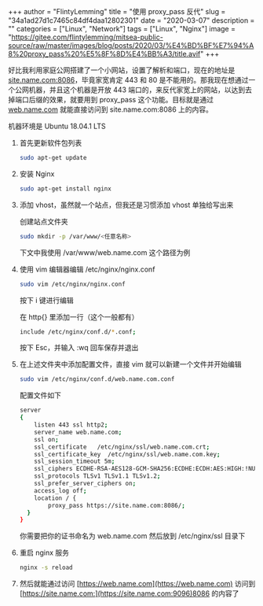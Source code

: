 +++
author = "FlintyLemming"
title = "使用 proxy_pass 反代"
slug = "34a1ad27d1c7465c84df4daa12802301"
date = "2020-03-07"
description = ""
categories = ["Linux", "Network"]
tags = ["Linux", "Nginx"]
image = "https://gitee.com/flintylemming/mitsea-public-source/raw/master/images/blog/posts/2020/03/%E4%BD%BF%E7%94%A8%20proxy_pass%20%E5%8F%8D%E4%BB%A3/title.avif"
+++

好比我利用家庭公网搭建了一个小网站，设置了解析和端口，现在的地址是 [site.name.com:8086](http://site.name.com:8086)，毕竟家宽肯定 443 和 80 是不能用的。那我现在想通过一个公网机器，并且这个机器是开放 443 端口的，来反代家宽上的网站，以达到去掉端口后缀的效果，就要用到 proxy_pass 这个功能。目标就是通过 [web.name.com](http://web.name.com) 就能直接访问到 site.name.com:8086 上的内容。

机器环境是 Ubuntu 18.04.1 LTS

1. 首先更新软件包列表

    ```bash
    sudo apt-get update
    ```

2. 安装 Nginx

    ```bash
    sudo apt-get install nginx
    ```

3. 添加 vhost，虽然就一个站点，但我还是习惯添加 vhost 单独给写出来

    创建站点文件夹

    ```bash
    sudo mkdir -p /var/www/<任意名称>
    ```

    下文中我使用 /var/www/web.name.com 这个路径为例

4. 使用 vim 编辑器编辑 /etc/nginx/nginx.conf

    ```bash
    sudo vim /etc/nginx/nginx.conf
    ```

    按下 i 键进行编辑

    在 http{} 里添加一行（这个一般都有）

    ```bash
    include /etc/nginx/conf.d/*.conf;
    ```

    按下 Esc，并输入 :wq 回车保存并退出

5. 在上述文件夹中添加配置文件，直接 vim 就可以新建一个文件并开始编辑

    ```bash
    sudo vim /etc/nginx/conf.d/web.name.com.conf
    ```

    配置文件如下

    ```bash
    server
    {
        listen 443 ssl http2;
        server_name web.name.com;
        ssl on;
        ssl_certificate   /etc/nginx/ssl/web.name.com.crt;
        ssl_certificate_key  /etc/nginx/ssl/web.name.com.key;
        ssl_session_timeout 5m;
        ssl_ciphers ECDHE-RSA-AES128-GCM-SHA256:ECDHE:ECDH:AES:HIGH:!NULL:!aNULL:!MD5:!ADH:!RC4;
        ssl_protocols TLSv1 TLSv1.1 TLSv1.2;
        ssl_prefer_server_ciphers on;
        access_log off;
        location / {
            proxy_pass https://site.name.com:8086/;
      }
    }
    ```

    你需要把你的证书命名为 web.name.com 然后放到 /etc/nginx/ssl 目录下

6. 重启 nginx 服务

    ```bash
    nginx -s reload
    ```

7. 然后就能通过访问 [https://web.name.com](https://web.name.com) 访问到 [https://site.name.com:](https://site.name.com:9096)8086 的内容了